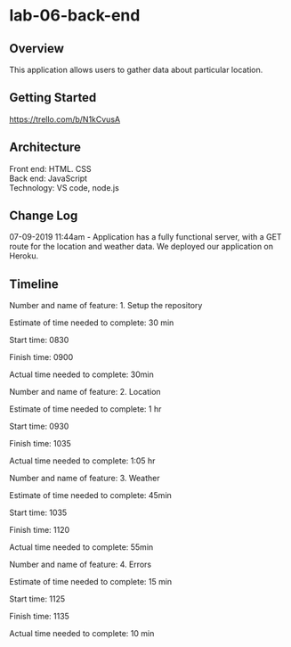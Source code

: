 # lab-06-back-end

## Overview
<!-- Provide a high level overview of what this application is and why you are building it, beyond the fact that it's an assignment for this class. (i.e. What's your problem domain?) -->
This application allows users to gather data about particular location. 

## Getting Started
<!-- What are the steps that a user must take in order to build this app on their own machine and get it running? -->
https://trello.com/b/N1kCvusA

## Architecture
<!-- Provide a detailed description of the application design. What technologies (languages, libraries, etc) you're using, and any other relevant design information. -->
Front end: HTML. CSS  
Back end: JavaScript  
Technology: VS code, node.js

## Change Log
<!-- Use this area to document the iterative changes made to your application as each feature is successfully implemented. Use time stamps. Here's an examples:

01-01-2001 4:59pm - Application now has a fully-functional express server, with a GET route for the location resource.

## Credits and Collaborations
<!-- Give credit (and a link) to other people or resources that helped you build this application. -->
07-09-2019 11:44am - Application has a fully functional server, with a GET route for the location and weather data. We deployed our application on Heroku. 



## Timeline

Number and name of feature: 1. Setup the repository

Estimate of time needed to complete: 30 min

Start time: 0830

Finish time: 0900

Actual time needed to complete: 30min
    

Number and name of feature: 2. Location 

Estimate of time needed to complete: 1 hr

Start time: 0930

Finish time: 1035

Actual time needed to complete: 1:05 hr
  
  
Number and name of feature: 3. Weather

Estimate of time needed to complete: 45min

Start time: 1035

Finish time: 1120

Actual time needed to complete: 55min

  

Number and name of feature: 4. Errors

Estimate of time needed to complete: 15 min

Start time: 1125

Finish time: 1135

Actual time needed to complete: 10 min